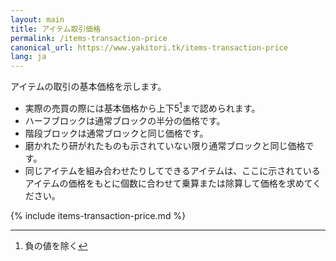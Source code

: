 ```yaml
---
layout: main
title: アイテム取引価格
permalink: /items-transaction-price
canonical_url: https://www.yakitori.tk/items-transaction-price
lang: ja
---
```


アイテムの取引の基本価格を示します。

- 実際の売買の際には基本価格から上下5[^1]まで認められます。  
- ハーフブロックは通常ブロックの半分の価格です。
- 階段ブロックは通常ブロックと同じ価格です。
- 磨かれたり研がれたものも示されていない限り通常ブロックと同じ価格です。
- 同じアイテムを組み合わせたりしてできるアイテムは、ここに示されているアイテムの価格をもとに個数に合わせて乗算または除算して価格を求めてください。

{% include items-transaction-price.md %}

[^1]: 負の値を除く